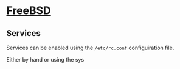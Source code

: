 # [FreeBSD](https://www.freebsd.org/)

## Services

Services can be enabled using the `/etc/rc.conf` configuiration file.

Either by hand or using the sys
